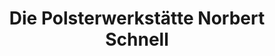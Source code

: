 ---
title: "Die Polsterwerkstätte Norbert Schnell"
url: /nuernberg/die-polsterwerkstaette-norbert-schnell/
shop: Möbel
---